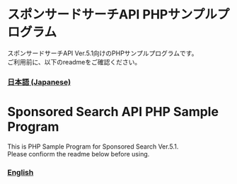 # スポンサードサーチAPI PHPサンプルプログラム
スポンサードサーチAPI Ver.5.1向けのPHPサンプルプログラムです。<br>
ご利用前に、以下のreadmeをご確認ください。<br>
### [日本語 (Japanese)](./readme_JA.txt)


# Sponsored Search API PHP Sample Program
This is PHP Sample Program for Sponsored Search Ver.5.1.<br>
Please confiorm the readme below before using.
### [English](./readme_EN.txt)
